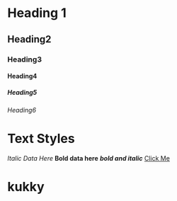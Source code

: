 # Heading 1
## Heading2
### Heading3
#### Heading4
##### Heading5
###### Heading6

# Text Styles
*Italic Data Here*
**Bold data here**
***bold and italic***
[Click Me](https://www.aec.edu.in/)
# kukky
